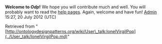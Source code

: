 __Welcome to _Odp_!__ We hope you will contribute much and well. 
You will probably want to read the [help pages](http://ontologydesignpatterns.org/wiki/Help:Contents "Help:Contents"). Again, welcome and have fun! [Admin](../User/ValentinaPresutti.md "User:ValentinaPresutti") 15:27, 20 July 2012 (UTC)





Retrieved from "[http://ontologydesignpatterns.org/wiki/User\_talk:IonelVirgilPop](../User_talk/IonelVirgilPop.md)"